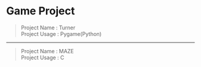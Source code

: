 # Game Project
> Project Name	: Turner <br>
> Project Usage	: Pygame(Python)
---
> Project Name	: MAZE <br>
> Project Usage	: C
